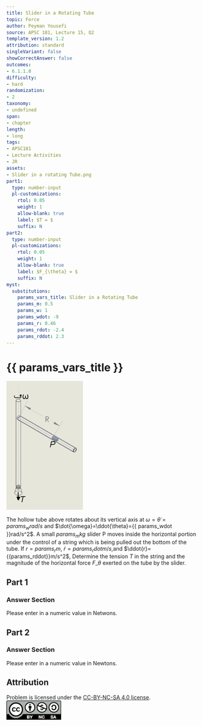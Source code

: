 ```yaml
---
title: Slider in a Rotating Tube
topic: Force
author: Peyman Yousefi
source: APSC 181, Lecture 15, Q2
template_version: 1.2
attribution: standard
singleVariant: false
showCorrectAnswer: false
outcomes:
- 6.1.1.8
difficulty:
- hard
randomization:
- 2
taxonomy:
- undefined
span:
- chapter
length:
- long
tags:
- APSC181
- Lecture Activities
- JR
assets:
- Slider in a rotating Tube.png
part1:
  type: number-input
  pl-customizations:
    rtol: 0.05
    weight: 1
    allow-blank: true
    label: $T = $
    suffix: N
part2:
  type: number-input
  pl-customizations:
    rtol: 0.05
    weight: 1
    allow-blank: true
    label: $F_{\theta} = $
    suffix: N
myst:
  substitutions:
    params_vars_title: Slider in a Rotating Tube
    params_m: 0.5
    params_w: 1
    params_wdot: -9
    params_r: 0.46
    params_rdot: -2.4
    params_rddot: 2.3
---
```

# {{ params_vars_title }}
<img src="Slider in a rotating Tube.png" alt="A vertical hollow tube rotating about its vertical axis at omega rad per second is connected to a horizontal hollow tube in which a slider P moves under control of a string. The distance from the slider to the point of connection is R. The tension in the string acts downwards." width=200>

The hollow tube above rotates about its vertical axis at $\omega=\dot{\theta}={{ params_w }}rad/s$ and $\dot{\omega}=\ddot{\theta}={{ params_wdot }}rad/s^2$. A small ${{ params_m }}kg$ slider P moves inside the horizontal portion under the control of a string which is being pulled out the bottom of the tube. If $r= {{ params_r}}m$, $\dot{r}= {{ params_rdot }}m/s$,and $\ddot{r}={{params_rddot}}m/s^2$, Determine the tension $T$ in the string and the magnitude of the horizontal force $F\_{\theta}$ exerted on the tube by the slider.

## Part 1

### Answer Section

Please enter in a numeric value in Netwons.

## Part 2

### Answer Section

Please enter in a numeric value in Newtons.

## Attribution

Problem is licensed under the [CC-BY-NC-SA 4.0 license](https://creativecommons.org/licenses/by-nc-sa/4.0/).<br> ![The Creative Commons 4.0 license requiring attribution-BY, non-commercial-NC, and share-alike-SA license.](https://raw.githubusercontent.com/firasm/bits/master/by-nc-sa.png)